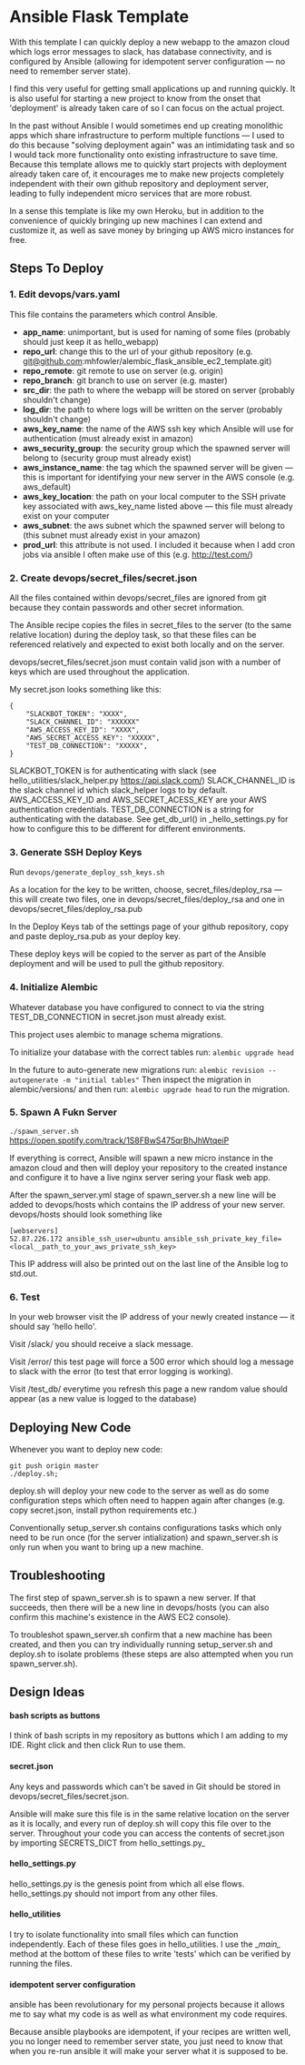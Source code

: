 # Ansible Flask Template

With this template I can quickly deploy a new webapp to the amazon cloud which logs error messages to slack, has database connectivity, and is configured by Ansible (allowing for idempotent server configuration &mdash; no need to remember server state). 

I find this very useful for getting small applications up and running quickly. It is also useful for starting a new project to know from the onset that 'deployment' is already taken care of so I can focus on the actual project.

In the past without Ansible I would sometimes end up creating monolithic apps which share infrastructure  to perform multiple functions &mdash; I used to do this  because "solving deployment again" was an intimidating task and so I would tack more functionality onto existing infrastructure to save time. 
Because this template allows me to quickly start projects with deployment already taken care of, it encourages me to make new projects completely independent with their own github repository and deployment server, leading to fully independent micro services that are more robust.

In a sense this template is like my own Heroku, but in addition to the convenience of quickly bringing up new machines I can extend and customize it, as well as save money by bringing up AWS micro instances for free. 



## Steps To Deploy

### 1. Edit devops/vars.yaml

This file contains the parameters which control Ansible. 

- **app_name**: unimportant, but is used for naming of some files (probably should just keep it as hello_webapp)
- **repo_url**: change this to the url of your github repository (e.g. git@github.com:mhfowler/alembic_flask_ansible_ec2_template.git)
- **repo_remote**: git remote to use on server (e.g. origin)
- **repo_branch**: git branch to use on server (e.g. master)
- **src_dir**: the path to where the webapp will be stored on server (probably shouldn't change)
- **log_dir**: the path to where logs will be written on the server (probably shouldn't change)
- **aws_key_name**: the name of the AWS ssh key which Ansible will use for authentication (must already exist in amazon)
- **aws_security_group**: the security group which the spawned server will belong to (security group must already exist)
- **aws_instance_name**: the tag which the spawned server will be given &mdash; this is important for identifying your new server in the AWS console (e.g. aws_default)
- **aws_key_location**: the path on your local computer to the SSH private key associated with aws_key_name listed above &mdash; this file must already exist on your computer
- **aws_subnet**: the aws subnet which the spawned server will belong to (this subnet must already exist in your amazon)
- **prod_url**: this attribute is not used. I included it because when I add cron jobs via ansible I often make use of this (e.g. http://test.com/)


### 2. Create devops/secret_files/secret.json

All the files contained within devops/secret_files are ignored from git because they contain passwords and other secret information.

The Ansible recipe copies the files in secret_files to the server (to the same relative location) during the deploy task, so that these files can be referenced relatively and expected to exist both locally and on the server.

devops/secret_files/secret.json must contain valid json with a number of keys which are used throughout the application. 

My secret.json looks something like this:
```_
{
    "SLACKBOT_TOKEN": "XXXX",
    "SLACK_CHANNEL_ID": "XXXXXX"
    "AWS_ACCESS_KEY_ID": "XXXX",
    "AWS_SECRET_ACCESS_KEY": "XXXXX",
    "TEST_DB_CONNECTION": "XXXXX",
}
```
SLACKBOT_TOKEN is for authenticating with slack (see hello_utilities/slack_helper.py https://api.slack.com/)
SLACK_CHANNEL_ID is the slack channel id which slack_helper logs to by default.
AWS_ACCESS_KEY_ID and AWS_SECRET_ACESS_KEY are your AWS authentication credentials.
TEST_DB_CONNECTION is a string for authenticating with the database. See get_db_url() in _hello_settings.py for how to configure this to be different for different environments.


### 3. Generate SSH Deploy Keys 

Run `devops/generate_deploy_ssh_keys.sh` 

As a location for the key to be written, choose, secret_files/deploy_rsa &mdash; this will create two files, one in devops/secret_files/deploy_rsa and one in devops/secret_files/deploy_rsa.pub

In the Deploy Keys tab of the settings page of your github repository, copy and paste deploy_rsa.pub as your deploy key.

These deploy keys will be copied to the server as part of the Ansible deployment and will be used to pull the github repository.


### 4. Initialize Alembic

Whatever database you have configured to connect to via the string TEST_DB_CONNECTION in secret.json must already exist.

This project uses alembic to manage schema migrations.

To initialize your database with the correct tables run: `alembic upgrade head`

In the future to auto-generate new migrations run: `alembic revision --autogenerate -m "initial tables"`
Then inspect the migration in alembic/versions/ and then run: `alembic upgrade head` to run the migration.


### 5. Spawn A Fukn Server 

`./spawn_server.sh`
https://open.spotify.com/track/1S8FBwS475qrBhJhWtqeiP

If everything is correct, Ansible will spawn a new micro instance in the amazon cloud and then will deploy your repository to the created instance and configure it to have a live nginx server sering your flask web app.

After the spawn_server.yml stage of spawn_server.sh a new line will be added to devops/hosts which contains the IP address of your new server. devops/hosts should look something like 
```
[webservers]
52.87.226.172 ansible_ssh_user=ubuntu ansible_ssh_private_key_file=<local__path_to_your_aws_private_ssh_key>
```

This IP address will also be printed out on the last line of the Ansible log to std.out.


### 6. Test 

In your web browser visit the IP address of your newly created instance &mdash; it should say 'hello hello'.

Visit /slack/ you should receive a slack message.

Visit /error/ this test page will force a 500 error which should log a message to slack with the error (to test that error logging is working).

Visit /test_db/ everytime you refresh this page a new random value should appear (as a new value is logged to the database)


## Deploying New Code

Whenever you want to deploy new code:
```
git push origin master
./deploy.sh; 
```
deploy.sh will deploy your new code to the server as well as do some configuration steps which often need to happen again after changes (e.g. copy secret.json, install python requirements etc.)

Conventionally setup_server.sh contains configurations tasks which only need to be run once (for the server intialization) and spawn_server.sh is only run when you want to bring up a new machine.


## Troubleshooting 

The first step of spawn_server.sh is to spawn a new server. If that succeeds, then there will be a new line in devops/hosts (you can also confirm this machine's existence in the AWS EC2 console).

To troubleshot spawn_server.sh confirm that a new machine has been created, and then you can try individually running setup_server.sh and deploy.sh to isolate problems (these steps are also attempted when you run spawn_server.sh).



## Design Ideas 

#### bash scripts as buttons 
I think of bash scripts in my repository as buttons which I am adding to my IDE. Right click and then click Run to use them.


#### secret.json 
Any keys and passwords which can't be saved in Git should be stored in devops/secret_files/secret.json.

Ansible will make sure this file is in the same relative location on the server as it is locally, and every run of deploy.sh will copy this file over to the server. Throughout your code you can access the contents of secret.json by importing SECRETS_DICT from hello_settings.py_


#### hello_settings.py
hello_settings.py is the genesis point from which all else flows. hello_settings.py should not import from any other files.


#### hello_utilities
I try to isolate functionality into small files which can function independently. Each of these files goes in hello_utilities. I use the \__main\__ method at the bottom of these files to write 'tests' which can be verified by running the files.


####  idempotent server configuration
ansible has been revolutionary for my personal projects because it allows me to say what my code is as well as what environment my code requires.

Because ansible playbooks are idempotent, if your recipes are written well, you no longer need to remember server state, you just need to know that when you re-run ansible it will make your server what it is supposed to be.
